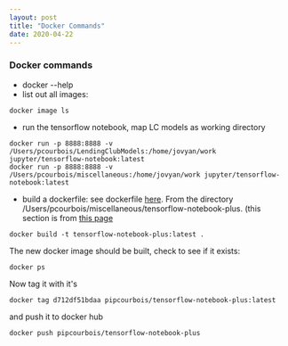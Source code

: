```yaml
---
layout: post
title: "Docker Commands"
date: 2020-04-22
---
```


### Docker commands
* docker --help
* list out all images:  
```
docker image ls
```
* run the tensorflow notebook, map LC models as working directory
```
docker run -p 8888:8888 -v /Users/pcourbois/LendingClubModels:/home/jovyan/work jupyter/tensorflow-notebook:latest
docker run -p 8888:8888 -v /Users/pcourbois/miscellaneous:/home/jovyan/work jupyter/tensorflow-notebook:latest

```

* build a dockerfile: see dockerfile [here](https://github.com/PipCourbois/miscellaneous/tree/master/tensorflow-notebook-plus). From the directory /Users/pcourbois/miscellaneous/tensorflow-notebook-plus.  (this section is from [this page](https://ropenscilabs.github.io/r-docker-tutorial/04-Dockerhub.html)

```
docker build -t tensorflow-notebook-plus:latest .
```

The new docker image should be built, check to see if it exists:

```
docker ps
```

Now tag it with it's 

```
docker tag d712df51bdaa pipcourbois/tensorflow-notebook-plus:latest
```

and push it to docker hub

```
docker push pipcourbois/tensorflow-notebook-plus
```


